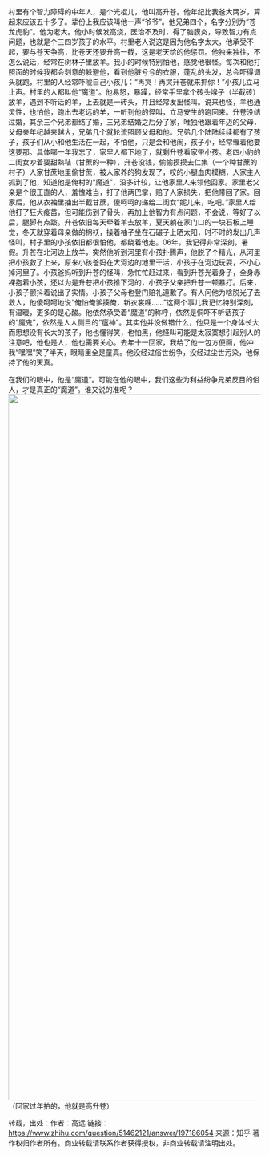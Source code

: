 

村里有个智力障碍的中年人，是个光棍儿，他叫高升苍。他年纪比我爸大两岁，算起来应该五十多了。辈份上我应该叫他一声“爷爷”。他兄弟四个，名字分别为“苍龙虎豹”。他为老大。他小时候发高烧，医治不及时，得了脑膜炎，导致智力有点问题，也就是个三四岁孩子的水平。村里老人说这是因为他名字太大，他承受不起，要与苍天争高，比苍天还要升高一截，这是老天给的他惩罚。他独来独往，不怎么说话，经常在树林子里放羊。我小的时候特别怕他，感觉他很怪。每次和他打照面的时候我都会刻意的躲避他，看到他脏兮兮的衣服，蓬乱的头发，总会吓得调头就跑，村里的人经常吓唬自己小孩儿：“再哭！再哭升苍就来抓你！”小孩儿立马止声。村里的人都叫他“魔道”。他易怒，暴躁，经常手里拿个砖头堠子（半截砖）放羊，遇到不听话的羊，上去就是一砖头，并且经常发出怪叫。说来也怪，羊也通灵性，也怕他，跑出去老远的羊，一听到他的怪叫，立马安生的跑回来。升苍没结过婚，其余三个兄弟都结了婚，三兄弟结婚之后分了家，唯独他跟着年迈的父母，父母亲年纪越来越大，兄弟几个就轮流照顾父母和他。兄弟几个陆陆续续都有了孩子，孩子们从小和他生活在一起，不怕他，只是会和他闹，孩子小，经常缠着他要这要那。具体哪一年我忘了，家里人都下地了，就剩升苍看家带小孩。老四小豹的二闺女吵着要甜熟秸（甘蔗的一种），升苍没钱，偷偷摸摸去仁集（一个种甘蔗的村子）人家甘蔗地里偷甘蔗，被人家养的狗发现了，咬的小腿血肉模糊，人家主人抓到了他，知道他是俺村的“魔道”，没多计较，让他家里人来领他回家。家里老父亲是个很正直的人，羞愧难当，打了他两巴掌，赔了人家损失，把他带回了家。回家后，他从衣袖里抽出半截甘蔗，傻呵呵的递给二闺女“妮儿来，吃吧。”家里人给他打了狂犬疫苗，但可能伤到了骨头，再加上他智力有点问题，不会说，等好了以后，腿脚有点跛。升苍依旧每天牵着羊去放羊，夏天躺在家门口的一块石板上睡觉，冬天就穿着母亲做的棉袄，操着袖子坐在石碾子上晒太阳，时不时的发出几声怪叫，村子里的小孩依旧都很怕他，都绕着他走。06年，我记得非常深刻，暑假。升苍在北河边上放羊，突然他听到河里有小孩扑腾声，他脱了个精光，从河里把小孩救了上来，原来小孩爸妈在大河边的地里干活，小孩子在河边玩耍，不小心掉河里了。小孩爸妈听到升苍的怪叫，急忙忙赶过来，看到升苍光着身子，全身赤裸抱着小孩，还以为是升苍把小孩推下河的，小孩子父亲把升苍一顿暴打。后来，小孩子颤抖着说出了实情。小孩子父母也登门赔礼道歉了。有人问他为啥脱光了去救人，他傻呵呵地说“俺怕俺爹揍俺，新衣裳哩……”这两个事儿我记忆特别深刻，有温暖，更多的是心酸。他依然承受着“魔道”的称呼，依然是恫吓不听话孩子的“魔鬼”，依然是人人侧目的“瘟神”。其实他并没做错什么，他只是一个身体长大而思想没有长大的孩子，他也懂得笑，也怕黑，他怪叫可能是太寂寞想引起别人的注意吧，他也是人，他也需要关心。去年十一回家，我给了他一包方便面，他冲我“嘿嘿”笑了半天，眼睛里全是童真。他没经过俗世纷争，没经过尘世污染，他保持了他的天真。

在我们的眼中，他是“魔道”。可能在他的眼中，我们这些为利益纷争兄弟反目的俗人，才是真正的“魔道”。谁又说的准呢？<img src="https://pic2.zhimg.com/v2-513368fceac461259d569209e68e13c5_b.jpg" data-rawwidth="1410" data-rawheight="2048" class="origin_image zh-lightbox-thumb" width="1410" data-original="https://pic2.zhimg.com/v2-513368fceac461259d569209e68e13c5_r.jpg">（回家过年拍的，他就是高升苍）

转载，出处：作者：高远
链接：https://www.zhihu.com/question/51462121/answer/197186054
来源：知乎
著作权归作者所有。商业转载请联系作者获得授权，非商业转载请注明出处。

